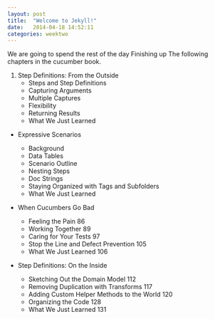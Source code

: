 ```yaml
---
layout: post
title:  "Welcome to Jekyll!"
date:   2014-04-18 14:52:11
categories: weektwo
---
```


We are going to spend the rest of the day Finishing up The following chapters in the cucumber book.

1. Step Definitions: From the Outside
	+ Steps and Step Definitions
	+ Capturing Arguments
	+ Multiple Captures
	+ Flexibility
	+ Returning Results
	+ What We Just Learned

+ Expressive Scenarios
	+ Background
	+ Data Tables
	+ Scenario Outline
	+ Nesting Steps
	+ Doc Strings
	+ Staying Organized with Tags and Subfolders
	+ What We Just Learned

+ When Cucumbers Go Bad
	+ Feeling the Pain 86
	+ Working Together 89
	+ Caring for Your Tests 97
	+ Stop the Line and Defect Prevention 105
	+ What We Just Learned 106

+ Step Definitions: On the Inside
	+ Sketching Out the Domain Model 112
	+ Removing Duplication with Transforms 117
	+ Adding Custom Helper Methods to the World 120
	+ Organizing the Code 128
	+ What We Just Learned 131
